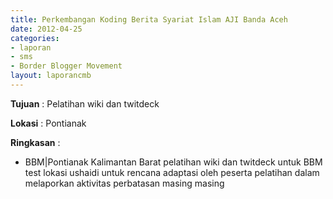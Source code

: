 ```yaml
---
title: Perkembangan Koding Berita Syariat Islam AJI Banda Aceh
date: 2012-04-25
categories:
- laporan
- sms
- Border Blogger Movement
layout: laporancmb
---
```


**Tujuan** : Pelatihan wiki dan twitdeck 

**Lokasi** : Pontianak

**Ringkasan** : 
  * BBM\|Pontianak Kalimantan Barat pelatihan wiki dan twitdeck untuk BBM test lokasi ushaidi untuk rencana adaptasi oleh peserta pelatihan dalam melaporkan aktivitas perbatasan masing masing
